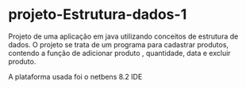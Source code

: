 # projeto-Estrutura-dados-1


Projeto  de uma aplicação em java utilizando conceitos de estrutura de dados.
O projeto se trata de um programa para cadastrar produtos, contendo a função de adicionar produto , quantidade, data e excluir  produto.

A plataforma usada foi o netbens 8.2 IDE
